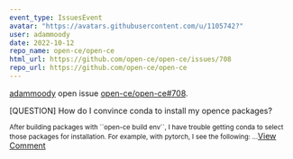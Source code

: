 ```yaml
---
event_type: IssuesEvent
avatar: "https://avatars.githubusercontent.com/u/1105742?"
user: adammoody
date: 2022-10-12
repo_name: open-ce/open-ce
html_url: https://github.com/open-ce/open-ce/issues/708
repo_url: https://github.com/open-ce/open-ce
---
```


<a href='https://github.com/adammoody' target='_blank'>adammoody</a> open issue <a href='https://github.com/open-ce/open-ce/issues/708' target='_blank'>open-ce/open-ce#708</a>.

<p>[QUESTION] How do I convince conda to install my opence packages?</p><small>After building packages with ``open-ce build env``, I have trouble getting conda to select those packages for installation.  For example, with pytorch, I see the following:...</small><a href='https://github.com/open-ce/open-ce/issues/708' target='_blank'>View Comment</a>